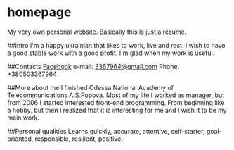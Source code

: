 # homepage
My very own personal website. Basically this is just a résumé.

##Intro
I'm a happy ukrainian that likes to work, live and rest. I wish to have a good stable work with a good profit. I'm glad when my work is useful.

##Contacts
  [Facebook](https://www.facebook.com/area51m)
  e-mail: 3367964@gmail.com
  Phone: +380503367964

##More about me
I finished Odessa National Academy of Telecommunications A.S.Popova. Most of my life I worked as manager, but from 2006 I started interested front-end programming. From beginning like a hobby, but then I realized that it is interesting for me and I wish it to be my main work.

##Personal qualities
Learns quickly, accurate, attentive, self-starter, goal-oriented, responsible, resilient, positive.